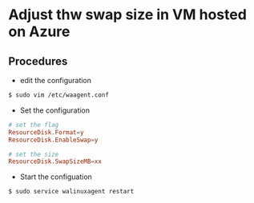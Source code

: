 # Adjust thw swap size in VM hosted on Azure

## Procedures

* edit the configuration

```bash
$ sudo vim /etc/waagent.conf
```

* Set the configuration

```conf
# set the flag
ResourceDisk.Format=y
ResourceDisk.EnableSwap=y

# set the size
ResourceDisk.SwapSizeMB=xx
```

* Start the configuation

```bash
$ sudo service walinuxagent restart
```